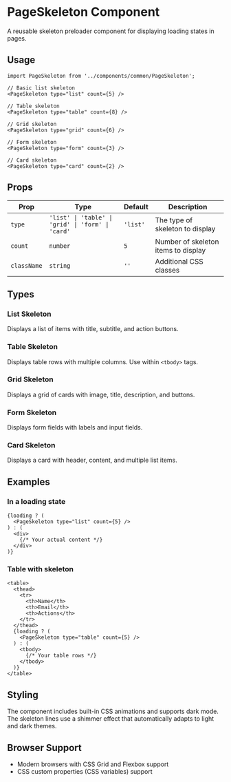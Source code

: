 # PageSkeleton Component

A reusable skeleton preloader component for displaying loading states in pages.

## Usage

```tsx
import PageSkeleton from '../components/common/PageSkeleton';

// Basic list skeleton
<PageSkeleton type="list" count={5} />

// Table skeleton
<PageSkeleton type="table" count={8} />

// Grid skeleton
<PageSkeleton type="grid" count={6} />

// Form skeleton
<PageSkeleton type="form" count={3} />

// Card skeleton
<PageSkeleton type="card" count={2} />
```

## Props

| Prop | Type | Default | Description |
|------|------|---------|-------------|
| `type` | `'list' \| 'table' \| 'grid' \| 'form' \| 'card'` | `'list'` | The type of skeleton to display |
| `count` | `number` | `5` | Number of skeleton items to display |
| `className` | `string` | `''` | Additional CSS classes |

## Types

### List Skeleton
Displays a list of items with title, subtitle, and action buttons.

### Table Skeleton
Displays table rows with multiple columns. Use within `<tbody>` tags.

### Grid Skeleton
Displays a grid of cards with image, title, description, and buttons.

### Form Skeleton
Displays form fields with labels and input fields.

### Card Skeleton
Displays a card with header, content, and multiple list items.

## Examples

### In a loading state
```tsx
{loading ? (
  <PageSkeleton type="list" count={5} />
) : (
  <div>
    {/* Your actual content */}
  </div>
)}
```

### Table with skeleton
```tsx
<table>
  <thead>
    <tr>
      <th>Name</th>
      <th>Email</th>
      <th>Actions</th>
    </tr>
  </thead>
  {loading ? (
    <PageSkeleton type="table" count={5} />
  ) : (
    <tbody>
      {/* Your table rows */}
    </tbody>
  )}
</table>
```

## Styling

The component includes built-in CSS animations and supports dark mode. The skeleton lines use a shimmer effect that automatically adapts to light and dark themes.

## Browser Support

- Modern browsers with CSS Grid and Flexbox support
- CSS custom properties (CSS variables) support


